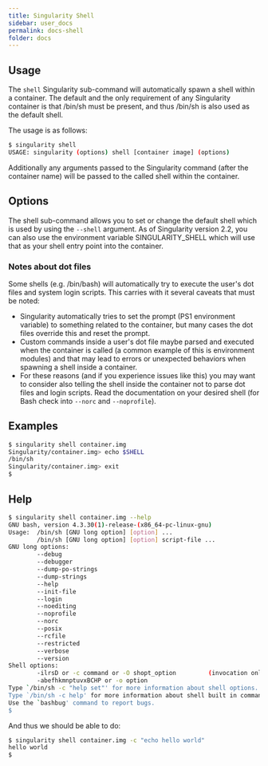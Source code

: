 ```yaml
---
title: Singularity Shell
sidebar: user_docs
permalink: docs-shell
folder: docs
---
```


## Usage
The `shell` Singularity sub-command will automatically spawn a shell within a container. The default and the only requirement of any Singularity container is that /bin/sh must be present, and thus /bin/sh is also used as the default shell.

The usage is as follows:

```bash
$ singularity shell
USAGE: singularity (options) shell [container image] (options)
```

Additionally any arguments passed to the Singularity command (after the container name) will be passed to the called shell within the container.

## Options
The shell sub-command allows you to set or change the default shell which is used by using the `--shell` argument. As of Singularity version 2.2, you can also use the environment variable SINGULARITY_SHELL which will use that as your shell entry point into the container.

### Notes about dot files
Some shells (e.g. /bin/bash) will automatically try to execute the user's dot files and system login scripts. This carries with it several caveats that must be noted:
- Singularity automatically tries to set the prompt (PS1 environment variable) to something related to the container, but many cases the dot files override this and reset the prompt.
- Custom commands inside a user's dot file maybe parsed and executed when the container is called (a common example of this is environment modules) and that may lead to errors or unexpected behaviors when spawning a shell inside a container.
- For these reasons (and if you experience issues like this) you may want to consider also telling the shell inside the container not to parse dot files and login scripts. Read the documentation on your desired shell (for Bash check into `--norc` and `--noprofile`).

## Examples

```bash
$ singularity shell container.img 
Singularity/container.img> echo $SHELL
/bin/sh
Singularity/container.img> exit
$ 
```
## Help

```bash
$ singularity shell container.img --help
GNU bash, version 4.3.30(1)-release-(x86_64-pc-linux-gnu)
Usage:  /bin/sh [GNU long option] [option] ...
        /bin/sh [GNU long option] [option] script-file ...
GNU long options:
        --debug
        --debugger
        --dump-po-strings
        --dump-strings
        --help
        --init-file
        --login
        --noediting
        --noprofile
        --norc
        --posix
        --rcfile
        --restricted
        --verbose
        --version
Shell options:
        -ilrsD or -c command or -O shopt_option         (invocation only)
        -abefhkmnptuvxBCHP or -o option
Type `/bin/sh -c "help set"' for more information about shell options.
Type `/bin/sh -c help' for more information about shell built in commands.
Use the `bashbug' command to report bugs.
$ 
```

And thus we should be able to do:

```bash
$ singularity shell container.img -c "echo hello world"
hello world
$ 
```

